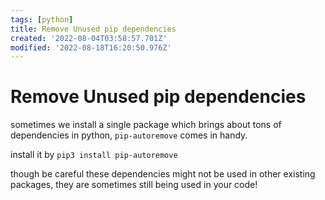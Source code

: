 ```yaml
---
tags: [python]
title: Remove Unused pip dependencies
created: '2022-08-04T03:58:57.701Z'
modified: '2022-08-18T16:20:50.976Z'
---
```


# Remove Unused pip dependencies

sometimes we install a single package which brings about tons of dependencies in python, `pip-autoremove` comes in handy.

install it by `pip3 install pip-autoremove`

though be careful these dependencies might not be used in other existing packages, they are sometimes still being used in your code!
